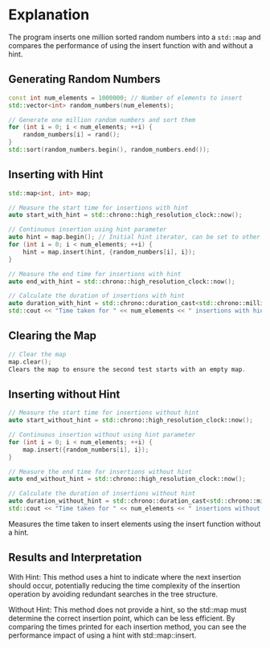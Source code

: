 # Explanation

The program inserts one million sorted random numbers into a `std::map` and compares the performance of using the insert function with and without a hint.

## Generating Random Numbers

```cpp
const int num_elements = 1000000; // Number of elements to insert
std::vector<int> random_numbers(num_elements);

// Generate one million random numbers and sort them
for (int i = 0; i < num_elements; ++i) {
    random_numbers[i] = rand();
}
std::sort(random_numbers.begin(), random_numbers.end());
```

## Inserting with Hint

```cpp
std::map<int, int> map;

// Measure the start time for insertions with hint
auto start_with_hint = std::chrono::high_resolution_clock::now();

// Continuous insertion using hint parameter
auto hint = map.begin(); // Initial hint iterator, can be set to other positions
for (int i = 0; i < num_elements; ++i) {
    hint = map.insert(hint, {random_numbers[i], i});
}

// Measure the end time for insertions with hint
auto end_with_hint = std::chrono::high_resolution_clock::now();

// Calculate the duration of insertions with hint
auto duration_with_hint = std::chrono::duration_cast<std::chrono::milliseconds>(end_with_hint - start_with_hint).count();
std::cout << "Time taken for " << num_elements << " insertions with hint: " << duration_with_hint << " ms" << std::endl;
```

## Clearing the Map

```cpp
// Clear the map
map.clear();
Clears the map to ensure the second test starts with an empty map.
```

## Inserting without Hint
```cpp
// Measure the start time for insertions without hint
auto start_without_hint = std::chrono::high_resolution_clock::now();

// Continuous insertion without using hint parameter
for (int i = 0; i < num_elements; ++i) {
    map.insert({random_numbers[i], i});
}

// Measure the end time for insertions without hint
auto end_without_hint = std::chrono::high_resolution_clock::now();

// Calculate the duration of insertions without hint
auto duration_without_hint = std::chrono::duration_cast<std::chrono::milliseconds>(end_without_hint - start_without_hint).count();
std::cout << "Time taken for " << num_elements << " insertions without hint: " << duration_without_hint << " ms" << std::endl;
```
Measures the time taken to insert elements using the insert function without a hint.

## Results and Interpretation
With Hint: This method uses a hint to indicate where the next insertion should occur, potentially reducing the time complexity of the insertion operation by avoiding redundant searches in the tree structure. 

Without Hint: This method does not provide a hint, so the std::map must determine the correct insertion point, which can be less efficient.
By comparing the times printed for each insertion method, you can see the performance impact of using a hint with std::map::insert.